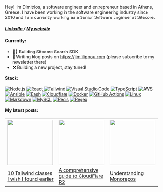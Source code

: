 Hey! I’m Dimitrios, a software engineer and entrepreneur based in Athens, Greece. I have been working in the software engineering industry
since 2016 and I am currently working as a Senior Software Engineer at Sitecore.

<h5>
<a href="https://www.linkedin.com/in/jimfilippou">LinkedIn<a/> /
<a target="__blank" href="https://jimfilippou.com">My website<a/>
</h5>

#### Currently:

- 👨‍💻 Building Sitecore Search SDK
- 📖 Writing blog posts on https://jimfilippou.com (please subscribe to my newsletter there)
- ⚒️ Building a new project, stay tuned!

#### Stack:

[![Node.js](https://skills.thijs.gg/icons?i=nodejs)](https://nodejs.org/en)
[![React](https://skills.thijs.gg/icons?i=react)](https://react.dev)
[![Tailwind](https://skills.thijs.gg/icons?i=tailwind)](https://tailwindcss.com/)
[![Visual Studio Code](https://skills.thijs.gg/icons?i=vscode)](https://code.visualstudio.com)
[![TypeScript](https://skills.thijs.gg/icons?i=ts)](https://www.typescriptlang.org)
[![AWS](https://skills.thijs.gg/icons?i=aws)](https://aws.amazon.com)
[![Ansible](https://skills.thijs.gg/icons?i=ansible)](https://ansible.com)
[![Bash](https://skills.thijs.gg/icons?i=bash)](https://gnu.org/software/bash)
[![Cloudflare](https://skills.thijs.gg/icons?i=cloudflare)](https://cloudflare.com)
[![Docker](https://skills.thijs.gg/icons?i=docker)](https://docker.com)
[![GitHub Actions](https://skills.thijs.gg/icons?i=githubactions)](https://github.com/features/actions)
[![Linux](https://skills.thijs.gg/icons?i=linux)](https://linux.org)
[![Markdown](https://skills.thijs.gg/icons?i=md)](https://daringfireball.net/projects/markdown)
[![MySQL](https://skills.thijs.gg/icons?i=mysql)](https://mysql.com)
[![Redis](https://skills.thijs.gg/icons?i=redis)](https://redis.io)
[![Regex](https://skills.thijs.gg/icons?i=regex)](https://regular-expressions.info)

#### My latest posts:

<table>
  <tr>
    <td>
      <a href="https://jimfilippou.com/articles/2024/10-tailwind-classes-i-wish-i-found-earlier" target="_blank" rel="noopener noreferrer">
        <img height="150" src="https://jimfilippou.com/articles/2024/10-tailwind-classes-i-wish-i-found-earlier/opengraph-image.png" />
      </a>
    </td>
    <td>
      <a href="https://jimfilippou.com/articles/2024/a-comprehensive-guide-to-cloudflare-r2" target="_blank" rel="noopener noreferrer">
        <img height="150" src="https://jimfilippou.com/articles/2024/a-comprehensive-guide-to-cloudflare-r2/opengraph-image.jpg" />
      </a>
    </td>
    <td>
      <a href="https://jimfilippou.com/articles/2024/understanding-monorepos" target="_blank" rel="noopener noreferrer">
        <img height="150" src="https://jimfilippou.com/articles/2024/understanding-monorepos/opengraph-image.jpg" />
      </a>
    </td>
  </tr>
  <tr>
    <td>
      <a href="https://jimfilippou.com/articles/2024/10-tailwind-classes-i-wish-i-found-earlier/" target="_blank" rel="noopener noreferrer">10 Tailwind classes I wish I found earlier</a>
    </td>
    <td>
      <a href="https://jimfilippou.com/articles/2024/a-comprehensive-guide-to-cloudflare-r2/" target="_blank" rel="noopener noreferrer">A comprehensive guide to CloudFlare R2</a>
    </td>
    <td>
      <a href="https://jimfilippou.com/articles/2024/understanding-monorepos" target="_blank" rel="noopener noreferrer">Understanding Monorepos</a>
    </td>
  </tr>
</table>
